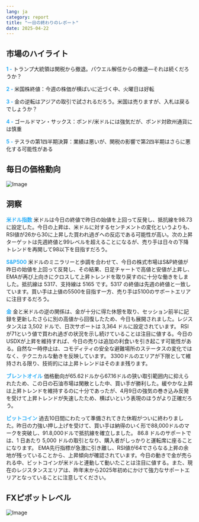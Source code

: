```yaml
---
lang: ja
category: report
title: "一日の終わりのレポート"
date: 2025-04-22
---
```



<h2>市場のハイライト</h2>
<strong style="color: #2caef7;">1 - </strong> トランプ大統領は関税から撤退。パウエル解任からの撤退―それは続くだろうか？

<strong style="color: #2caef7;">2 - </strong> 米国株終値：今週の株価が横ばいに近づく中、火曜日は好転

<strong style="color: #2caef7;">3 - </strong> 金の逆転はアジアの取引で試されるだろう。米国は売りますが、入札は戻るでしょうか？

<strong style="color: #2caef7;">4 - </strong> ゴールドマン・サックス：ポンド/米ドルには強気だが、ポンド対欧州通貨には慎重

<strong style="color: #2caef7;">5 - </strong> テスラの第1四半期決算：業績は悪いが、関税の影響で第2四半期はさらに悪化する可能性がある



<h2>毎日の価格動向</h2>
<img src="https://markleighedu.github.io/img/Apr-2025/22-Apr-2025/price.jpg" alt="Image"/>

<h2>洞察</h2>
<strong style="color: #2caef7;">米ドル指数</strong> 米ドルは今日の終値で昨日の始値を上回って反発し、抵抗線を98.73に設定した。今日の上昇は、米ドルに対するセンチメントの変化というよりも、RSI値が26から30に上昇した買われ過ぎへの反応である可能性が高い。次の上昇ターゲットは先週終値と99レベルを超えることになるが、売り手は日々の下降トレンドを再開して98以下を目指すだろう。    

<strong style="color: #2caef7;">S&P500</strong> 米ドルのミニラリーと歩調を合わせて、今日の株式市場はS&P終値が昨日の始値を上回って反発し、その結果、日足チャートで高値と安値が上昇し、EMAが再び上向きにクロスして上昇トレンドを取り戻すのに十分な働きをしました。抵抗線は 5317、支持線は 5165 です。5317 の終値は先週の終値と一致しています。買い手は上値の5500を目指す一方、売り手は5100のサポートエリアに注目するだろう。

<strong style="color: #2caef7;">金</strong> 金と米ドルの逆の関係は、金が十分に得た休憩を取り、セッション前半に記録を更新したさらに別の高値から回復したため、今日も展開されました。レジスタンスは 3,502 ドルで、日次サポートは 3,364 ドルに設定されています。 RSIが71という値で買われ過ぎの状況を示し続けていることは注目に値する。今日のUSDXが上昇を維持すれば、今日の売りは追加の利食いを引き起こす可能性がある。自然な一時停止は、コモディティの安全な避難場所のステータスの変化ではなく、テクニカルな動きを反映しています。 3300ドルのエリアが下限として維持される限り、技術的には上昇トレンドはそのまま残ります。 

<strong style="color: #2caef7;">ブレントオイル</strong> 価格動向が65.62ドルから67.16ドルの狭い取引範囲内に抑えられたため、この日の石油市場は閑散とした中、買い手が勝利した。緩やかな上昇は上昇トレンドを維持するのに十分であったが、4月9日の強気の巻き込み反発を受けて上昇トレンドが失速したため、横ばいという表現のほうがより正確だろう。

<strong style="color: #2caef7;">ビットコイン</strong> 過去10日間にわたって準備されてきた休暇がついに終わりました。昨日の力強い押し上げを受けて、買い手は納得のいく形で88,000ドルのマークを突破し、91.8,000ドルで抵抗線を確立しました。 86.8 ドルのサポートでは、1 日あたり 5,000 ドルの取引となり、購入者がしっかりと運転席に座ることになります。 EMA先行指標が急激に引き離し、RSI値が64でさらなる上昇の余地が残っていることから、上昇傾向が確認されています。今日の動きで金が売られる中、ビットコインが米ドルと連動して動いたことは注目に値する。また、現在のレジスタンスエリアは、昨年末から2025年初めにかけて強力なサポートエリアとなっていることに注意してください。



<h2>FXピボットレベル</h2>
<img src="https://markleighedu.github.io/img/Apr-2025/22-Apr-2025/pivot.jpg" alt="Image"/>